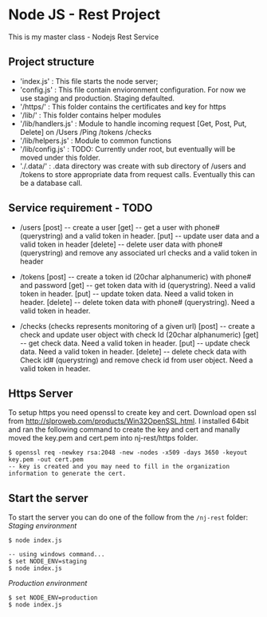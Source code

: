 # Node JS -  Rest Project
This is my master class - Nodejs Rest Service

## Project structure
* 'index.js' : This file starts the node server;
* 'config.js' : This file contain envioronment configuration.  For now we use staging and production.  Staging defaulted.
* '/https/' : This folder contains the certificates  and key for https
* '/lib/'   : This folder contains helper modules
* '/lib/handlers.js' :  Module to handle incoming request [Get, Post, Put, Delete] on /Users /Ping /tokens /checks
* '/lib/helpers.js'  :  Module to common functions
* '/lib/config.js'   :  TODO: Currently under root, but eventually will be moved under this folder. 
* './.data/'    :  .data directory was create with sub directory of /users and /tokens to store appropriate data from request calls.  Eventually this can be a database call.

## Service requirement - TODO

* /users 
[post] -- create a user
[get] -- get a user with phone# (querystring) and a valid token in header.
[put] -- update user data and a valid token in header
[delete] -- delete user data with phone# (querystring) and remove any associated url checks and a valid token in header
* /tokens 
[post] -- create a token id (20char alphanumeric) with phone# and password
[get] -- get token data with id (querystring). Need a valid token in header.
[put] -- update token data. Need a valid token in header.
[delete] -- delete token data with phone# (querystring). Need a valid token in header.

* /checks (checks represents monitoring of a given url)
[post] -- create a check and update user object with check Id (20char alphanumeric)
[get] -- get check data. Need a valid token in header.
[put] -- update check data. Need a valid token in header.
[delete] -- delete check data with Check id# (querystring) and remove check id from user object. Need a valid token in header.


 ## Https Server
To setup https you need openssl to create key and cert.  Download open ssl from http://slproweb.com/products/Win32OpenSSL.html.
I installed 64bit and ran the following command to create the key and cert and manally moved the key.pem and cert.pem into nj-rest/https folder.

```
$ openssl req -newkey rsa:2048 -new -nodes -x509 -days 3650 -keyout key.pem -out cert.pem
-- key is created and you may need to fill in the organization information to generate the cert.
```

 ## Start the server
To start the server you can do one of the follow from the `/nj-rest` folder:
 *Staging environment*
```
$ node index.js
```
```
-- using windows command...
$ set NODE_ENV=staging
$ node index.js
```
 *Production environment*
```
$ set NODE_ENV=production 
$ node index.js
```
